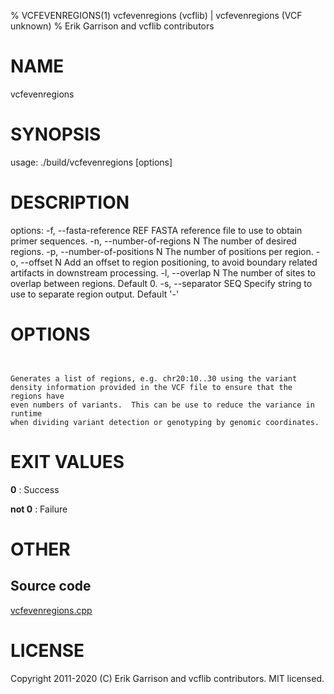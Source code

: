 % VCFEVENREGIONS(1) vcfevenregions (vcflib) | vcfevenregions (VCF unknown)
% Erik Garrison and vcflib contributors

# NAME

vcfevenregions

# SYNOPSIS

usage: ./build/vcfevenregions [options] <vcf file>

# DESCRIPTION

options: -f, --fasta-reference REF FASTA reference file to use to obtain primer sequences. -n, --number-of-regions N The number of desired regions. -p, --number-of-positions N The number of positions per region. -o, --offset N Add an offset to region positioning, to avoid boundary related artifacts in downstream processing. -l, --overlap N The number of sites to overlap between regions. Default 0. -s, --separator SEQ Specify string to use to separate region output. Default '-'

# OPTIONS

```


Generates a list of regions, e.g. chr20:10..30 using the variant
density information provided in the VCF file to ensure that the regions have
even numbers of variants.  This can be use to reduce the variance in runtime
when dividing variant detection or genotyping by genomic coordinates.

```



# EXIT VALUES

**0**
: Success

**not 0**
: Failure

# OTHER

## Source code

[vcfevenregions.cpp](https://github.com/vcflib/vcflib/blob/master/src/vcfevenregions.cpp)

# LICENSE

Copyright 2011-2020 (C) Erik Garrison and vcflib contributors. MIT licensed.

<!--
  Created with ./scripts/bin2md.rb scripts/bin2md-template.erb
-->
